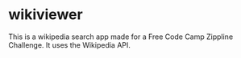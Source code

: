# wikiviewer
This is a wikipedia search app made for a Free Code Camp Zippline Challenge. It uses the Wikipedia API.

